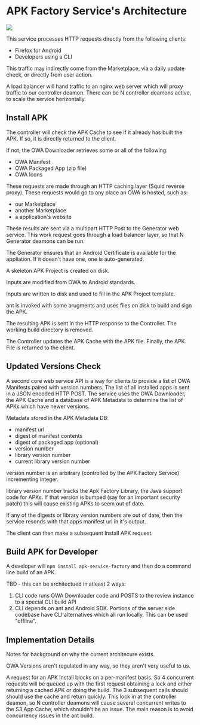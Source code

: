 # APK Factory Service's Architecture

![](https://www.lucidchart.com/publicSegments/view/52a11164-ae24-4e2d-83fb-3fba0a004254/image.png)

This service processes HTTP requests directly from the following clients:
* Firefox for Android
* Developers using a CLI

This traffic may indirectly come from the Marketplace, via a daily update check, or directly from user action.

A load balancer will hand traffic to an nginx web server which will proxy traffic to our controller deamon.
There can be N controller deamons active, to scale the service horizontally.

## Install APK

The controller will check the APK Cache to see if it already has built the APK.
If so, it is directly returned to the client.

If not, the OWA Downloader retrieves some or all of the following:
* OWA Manifest
* OWA Packaged App (zip file)
* OWA Icons

These requests are made through an HTTP caching layer (Squid reverse proxy).
These requests would go to any place an OWA is hosted, such as:
* our Marketplace
* another Marketplace
* a application's website

These results are sent via a multipart HTTP Post to the Generator web service.
This work request goes through a load balancer layer, so that N Generator deamons
can be run.

The Generator ensures that an Android Certificate is available for the appliation.
If it doesn't have one, one is auto-generated.

A skeleton APK Project is created on disk.

Inputs are modified from OWA to Android standards.

Inputs are written to disk and used to fill in the APK Project template.

ant is invoked with some arugments and uses files on disk to build and sign the APK.

The resulting APK is sent in the HTTP response to the Controller.
The working build directory is removed.

The Controller updates the APK Cache with the APK file.
Finally, the APK File is returned to the client.

## Updated Versions Check

A second core web service API is a way for clients to provide a list of OWA Manifests paired
with version numbers. The list of all installed apps is sent in a JSON encoded HTTP POST.
The service uses the OWA Downloader, the APK Cache and a database of APK Metadata to
determine the list of APKs which have newer versions.

Metadata stored in the APK Metadata DB:
* manifest url
* digest of manifest contents
* digest of packaged app (optional)
* version number
* library version number
* current library version number

version number is an arbitrary (controlled by the APK Factory Service) incrementing integer.

library version number tracks the Apk Factory Library, the Java support code for APKs.
If that version is bumped (say for an important security patch) this will cause
existing APKs to seem  out of date.

If any of the digests or library version numbers are out of date,
then the service resonds with that apps manifest url in it's output.

The client can then make a subsequent Install APK request.

## Build APK for Developer

A developer will `npm install apk-service-factory` and then do a 
command line build of an APK.

TBD - this can be architectued in atleast 2 ways:
1) CLI code runs OWA Downloader code and POSTS to the review instance to a special CLI build API
2) CLI depends on ant and Android SDK. Portions of the server side codebase have CLI alternatives
which all run locally. This can be used "offline".

## Implementation Details

Notes for background on why the current architecure exists.

OWA Versions aren't regulated in any way, so they aren't very useful to us.

A request for an APK Install blocks on a per-manifest basis.
So 4 concurrent requests will be queued up with the first request
obtaining a lock and either returning a cached APK or doing the
build. The 3 subsequent calls should should use the cache and return quickly.
This lock in at the controller deamon, so N controller deamons will
cause several concurrent writes to the S3 App Cache, which shouldn't be
an issue. The main reason is to avoid concurrency issues in the ant build.